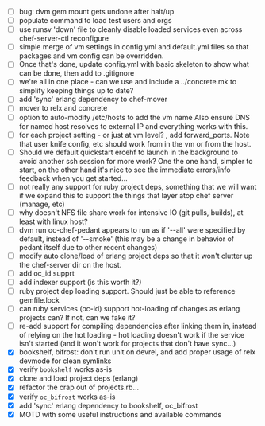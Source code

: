 - [ ] bug: dvm gem mount gets undone after halt/up
- [ ] populate command to load test users and orgs
- [ ] use runsv 'down' file to cleanly disable loaded services even
      across chef-server-ctl reconfigure
- [ ] simple merge of vm settings in config.yml and default.yml files so that
      packages and vm config can be overridden.
- [ ] Once that's done, update config.yml  with basic skeleton to show what can be done,
      then add to .gitignore
- [ ] we're all in one place - can we use and include a ../concrete.mk
      to simplify keeping things up to date?
- [ ] add 'sync' erlang dependency to chef-mover
- [ ] mover to relx and concrete
- [ ] option to auto-modify /etc/hosts to add the vm name
      Also ensure DNS for named host resolves to external IP and
      everything works with this.
- [ ] for each project setting - or just at vm level? , add forward_ports. Note that user
      knife config, etc should work from in the vm or from the host.
- [ ] Should we default quickstart ercehf to launch in the background to
      avoid another ssh session for more work? One the one hand, simpler
      to start, on the other hand it's nice to see the immediate errors/info
      feedback when you get started...
- [ ] not really any support for ruby project deps, something that we
      will want if we expand this to support the things that layer atop chef
      server (manage, etc)
- [ ] why doesn't NFS file share work for intensive IO (git pulls,
      builds), at least with linux host?
- [ ] dvm run oc-chef-pedant appears to run as if '--all' were specified
      by default, instead of '--smoke' (this may be a change in behavior
      of pedant itself due to other recent changes)
- [ ] modify auto clone/load of erlang project deps so that it won't clutter up
      the chef-server dir on the host.
- [ ] add oc_id supprt
- [ ] add indexer support (is this worth it?)
- [ ] ruby project dep loading support. Should just be able to reference
      gemfile.lock
- [ ] can ruby services (oc-id) support hot-loading of changes as erlang
      projects can? If not, can we fake it?
- [ ] re-add support for compiling dependencies after linking them in,
      instead of relying on the hot loading - hot loading doesn't work
      if the service isn't started (and it won't work for projects that
      don't have sync...)
- [x] bookshelf, bifrost: don't run unit on devrel, and add proper usage
      of relx devmode for clean symlinks
- [x] verify `bookshelf` works as-is
- [x] clone and load project deps (erlang)
- [x] refactor the crap out of projects.rb...
- [x] verify `oc_bifrost` works as-is
- [x] add 'sync' erlang dependency to bookshelf, oc_bifrost
- [x] MOTD with some useful instructions and available commands
